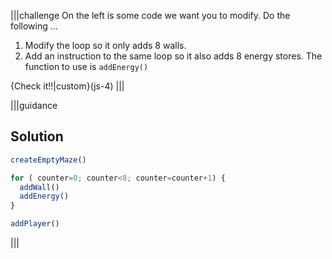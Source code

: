 |||challenge
On the left is some code we want you to modify. Do the following ...

1. Modify the loop so it only adds 8 walls.
1. Add an instruction to the same loop so it also adds 8 energy stores. The function to use is `addEnergy()`

{Check it!!|custom}(js-4)
|||

|||guidance
## Solution
```javascript
createEmptyMaze()

for ( counter=0; counter<8; counter=counter+1) {
  addWall()
  addEnergy()
}

addPlayer()
```
|||
